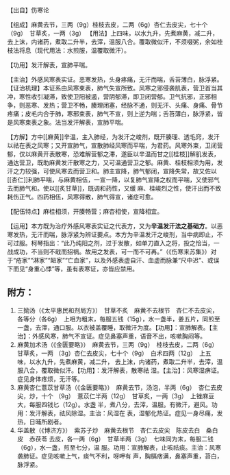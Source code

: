【出自】伤寒论

【组成】麻黄去节，三两（9g）桂枝去皮，二两（6g）杏仁去皮尖，七十个（9g）　甘草炙，一两（3g）
【用法】上四味，以水九升，先煮麻黄，减二升，去上沫，内诸药，煮取二升半，去滓，温服八合。覆取微似汗，不须啜粥，余如桂枝法将息（现代用法：水煎服，温覆取微汗）。

【功用】发汗解表，宣肺平喘。

【主治】外感风寒表实证。恶寒发热，头身疼痛，无汗而喘，舌苔薄白，脉浮紧。
【证治机理】本证系由风寒束表，肺气失宣所致。风寒之邪侵袭肌表，营卫首当其冲，寒性收引凝滞，致使卫阳被遏，营阴郁滞，即卫闭营郁。卫气抗邪，正邪相争，则恶寒、发热；营卫不畅，腠理闭塞，经脉不通，则无汗、头痛、身痛、骨节疼痛；皮毛内合于肺，寒邪束表，肺气不宣，则上逆为喘；舌苔薄白，脉浮紧，皆是风寒束表之象。法当发汗解表，宣肺平喘。

【方解】方中[[麻黄]]辛温，主入肺经，为发汗之峻剂，既开腠理、透毛窍，发汗以祛在表之风寒；又开宣肺气，宣散肺经风寒而平喘，为君药。风寒外束，卫闭营郁，仅以麻黄开表散寒，恐难解营郁之滞，遂臣以辛温而甘之[[桂枝]]解肌发表，通达营卫，既助麻黄发汗散寒之力，又可温通营卫之郁。麻黄、桂枝相须为用，发汗之力较强，可使风寒去而营卫和。肺主宣降，肺气郁闭，宣降失常，故又佐以[[杏仁]]利肺平喘，与麻黄相伍，一宣一降，以复肺气宣降之权而平喘，又使邪气去而肺气和。使以[[炙甘草]]，既调和药性，又缓
麻、桂峻烈之性，使汗出而不致耗伤正气。四药相伍，风寒得散，肺气得宣，诸症可愈。

【配伍特点】麻桂相须，开腠畅营；麻杏相使，宣降相宜。

【运用】本方既为治疗外感风寒表实证之代表方，又为**辛温发汗法之基础方**。以恶寒发热，无汗而喘，脉浮紧为辨证要点。本方为辛温发汗之峻剂，当中病即止，不可过服。柯琴指出：“此乃纯阳之剂，过于发散，如单刀直入之将，投之恰当，一战成功，不当则不戢而招祸。故用之发表，可一而不可再。”（《伤寒来苏集》）对于“疮家”“淋家”“衄家”“亡血家”，以及外感表虚自汗、血虚而脉兼“尺中迟”、或误下而见“身重心悸”等，虽有表寒证，亦皆应禁用。


## 附方：
1. 三拗汤（《太平惠民和剂局方》）　甘草不炙　麻黄不去根节　杏仁不去皮尖，各等分（各6g）　上咀为粗末，每服五钱（15g），水一盏半，姜五片，同煎至一盏，去滓，通口服。以衣被盖覆睡，取微汗为度。【功用】：宣肺解表。【主治】：外感风寒，肺气不宣证。症见鼻塞声重，语音不出，咳嗽胸闷等。
2. 麻黄加术汤（《金匮要略》）　麻黄去节，三两（9g）　桂枝去皮，二两（6g）　甘草炙，一两
（3g）杏仁去皮尖，七十个（9g）　白术四两（12g）　上五味，以水九升，先煮麻黄，减二升，
去上沫，内诸药，煮取二升半，去滓，温服八合，覆取微似汗。【功用】：发汗解表，散寒祛
湿。【主治】：风寒湿痹证。症见身体疼烦，无汗等。
3. 麻黄杏仁薏苡甘草汤（《金匮要略》）　麻黄去节，汤泡，半两（6g）　杏仁去皮尖，炒，十个
（9g）　薏苡仁半两（12g）　甘草炙，一两（3g）　上锉麻豆大，每服四钱匕（12g）。水盏
半，煮八分，去滓，温服。有微汗，避风。功用：发汗解表，祛风除湿。主治：风湿在
表，湿郁化热证。症见一身尽痛，发热，日晡所剧者。
4. 华盖散（《博济方》）　紫苏子炒　麻黄去根节　杏仁去皮尖　陈皮去白　桑白皮　赤茯苓
去皮，各一两（6g）　甘草半两（3g）　七味同为末，每服二钱（6g），水一盏，煎至七分，温
服。功用：宣肺解表，止咳祛痰。主治：风寒袭肺证。症见咳嗽上气，痰气不利，呀呷有
声，胸膈痞满，鼻塞声重，苔白，脉浮紧。